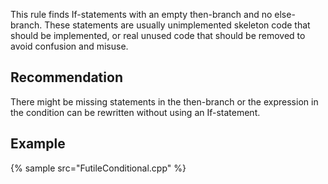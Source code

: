 This rule finds If-statements with an empty then-branch and no else-branch. These statements are usually unimplemented skeleton code that should be implemented, or real unused code that should be removed to avoid confusion and misuse.


## Recommendation
There might be missing statements in the then-branch or the expression in the condition can be rewritten without using an If-statement.


## Example
{% sample src="FutileConditional.cpp" %}
